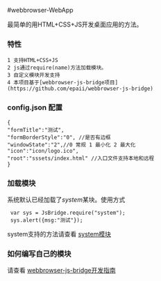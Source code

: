 #webbrowser-WebApp

最简单的用HTML+CSS+JS开发桌面应用的方法。


### 特性

	1 支持HTML+CSS+JS
	2 js通过require(name)方法加载模块。
	3 自定义模块开发支持
	4 本项目基于[webbrowser-js-bridge项目](https://github.com/epaii/webbrowser-js-bridge)
	


### config.json 配置

```
{
"formTitle":"测试",
"formBorderStyle":"0", //是否有边框 
"windowState":"2",//0 常规 1 最小化 2 最大化
"icon":"icon/logo.ico",
"root":"sssets/index.html" //入口文件支持本地和远程
}
```

### 加载模块

系统默认已经加载了*system*某块。使用方式

```
 var sys = JsBridge.require("system");
 sys.alert({msg:"测试"});
```

system支持的方法请查看 [system模块](https://github.com/epaii/webbrowser-module-system)


### 如何编写自己的模块

请查看 [webbrowser-js-bridge开发指南](https://github.com/epaii/webbrowser-js-bridge)
